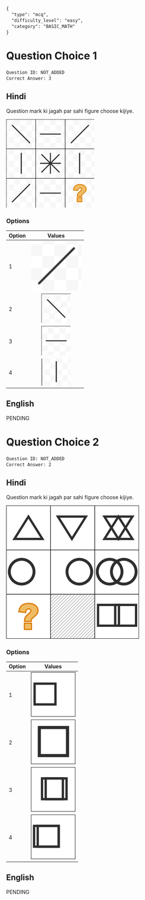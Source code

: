 ```questionMetaData
{
  "type": "mcq",
  "difficulty_level": "easy",
  "category": "BASIC_MATH"
}
```

# Question Choice 1
```questionChoiceMetaData
Question ID: NOT_ADDED
Correct Answer: 3
```

## Hindi
Question mark ki jagah par sahi figure choose kijiye.

![](images/question_10/choice1/choice1.png)

### Options
| Option | Values                                      |
|:-------|:-------------------------------------------:|
| 1      | ![](images/question_10/choice1/option1.png) |
| 2      | ![](images/question_10/choice1/option2.png) |
| 3      | ![](images/question_10/choice1/option3.png) |
| 4      | ![](images/question_10/choice1/option4.png) |

## English
PENDING

# Question Choice 2
```questionChoiceMetaData
Question ID: NOT_ADDED
Correct Answer: 2
```

## Hindi
Question mark ki jagah par sahi figure choose kijiye.

![](images/question_10/choice2/choice2.png)

### Options
| Option | Values                                      |
|:-------|:-------------------------------------------:|
| 1      | ![](images/question_10/choice2/option1.png) |
| 2      | ![](images/question_10/choice2/option2.png) |
| 3      | ![](images/question_10/choice2/option3.png) |
| 4      | ![](images/question_10/choice2/option4.png) |


## English
PENDING

